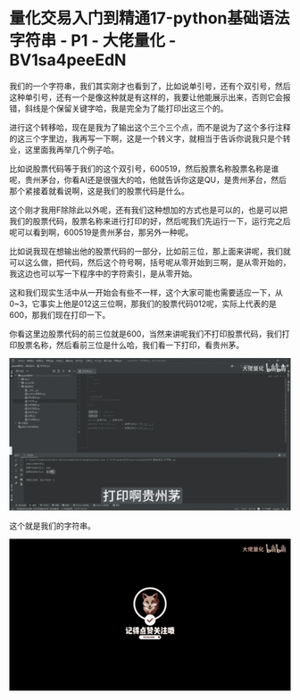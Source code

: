 # 量化交易入门到精通17-python基础语法字符串 - P1 - 大佬量化 - BV1sa4peeEdN

我们的一个字符串，我们其实刚才也看到了，比如说单引号，还有个双引号，然后这种单引号，还有一个是像这种就是有这样的，我要让他能展示出来，否则它会报错，斜线是个保留关键字哈，我是完全为了能打印出这三个的。

进行这个转移哈，现在是我为了输出这个三个三个点，而不是说为了这个多行注释的这三个字里边，我再写一下啊，这是一个转义字，就相当于告诉你说我只是个转业，这里面我再举几个例子哈。

比如说股票代码等于我们的这个双引号，600519，然后股票名称股票名称是谁呢，贵州茅台，你看AI还是很强大的哈，他就告诉你这是QU，是贵州茅台，然后那个紧接着就看说啊，这是我们的股票代码是什么。

这个刚才我用F除除此以外呢，还有我们这种想加的方式也是可以的，也是可以把我们的股票代码，股票名称来进行打印的好，然后呢我们先运行一下，运行完之后呢可以看到啊，600519是贵州茅台，那另外一种呢。

比如说我现在想输出他的股票代码的一部分，比如前三位，那上面来讲呢，我们就可以这么做，把代码，然后这个符号啊，括号呢从零开始到三啊，是从零开始的，我这边也可以写一下程序中的字符索引，是从零开始。

这和我们现实生活中从一开始会有些不一样，这个大家可能也需要适应一下，从0~3，它事实上他是012这三位啊，那我们的股票代码012呢，实际上代表的是600，那我们现在打印一下。

你看这里边股票代码的前三位就是600，当然来讲呢我们不打印股票代码，我们打印股票名称，然后看前三位是什么哈，我们看一下打印，看贵州茅。



![](img/0230bdc73cca7b5d7cd27acf4475c370_1.png)

这个就是我们的字符串。

![](img/0230bdc73cca7b5d7cd27acf4475c370_3.png)